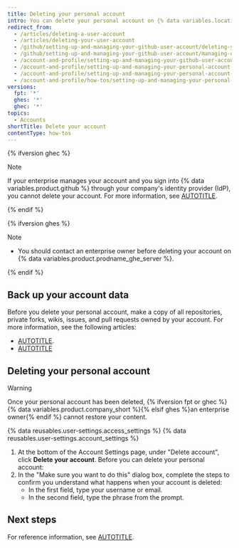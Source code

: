 ```yaml
---
title: Deleting your personal account
intro: You can delete your personal account on {% data variables.location.product_location %} at any time.
redirect_from:
  - /articles/deleting-a-user-account
  - /articles/deleting-your-user-account
  - /github/setting-up-and-managing-your-github-user-account/deleting-your-user-account
  - /github/setting-up-and-managing-your-github-user-account/managing-user-account-settings/deleting-your-user-account
  - /account-and-profile/setting-up-and-managing-your-github-user-account/managing-user-account-settings/deleting-your-user-account
  - /account-and-profile/setting-up-and-managing-your-personal-account-on-github/managing-personal-account-settings/deleting-your-personal-account
  - /account-and-profile/setting-up-and-managing-your-personal-account-on-github/managing-your-personal-account/deleting-your-personal-account
  - /account-and-profile/how-tos/setting-up-and-managing-your-personal-account-on-github/managing-your-personal-account/deleting-your-personal-account
versions:
  fpt: '*'
  ghes: '*'
  ghec: '*'
topics:
  - Accounts
shortTitle: Delete your account
contentType: how-tos
---
```


{% ifversion ghec %}

> [!NOTE]
> If your enterprise manages your account and you sign into {% data variables.product.github %} through your company's identity provider (IdP), you cannot delete your account. For more information, see [AUTOTITLE](/admin/identity-and-access-management/using-enterprise-managed-users-for-iam/about-enterprise-managed-users).

{% endif %}

{% ifversion ghes %}

> [!NOTE]
> * You should contact an enterprise owner before deleting your account on {% data variables.product.prodname_ghe_server %}.

{% endif %}

## Back up your account data

Before you delete your personal account, make a copy of all repositories, private forks, wikis, issues, and pull requests owned by your account.  For more information, see the following articles:

* [AUTOTITLE](/repositories/archiving-a-github-repository/backing-up-a-repository).
* [AUTOTITLE](/account-and-profile/reference/personal-account-reference#side-effects-of-account-deletion)

## Deleting your personal account

> [!WARNING]
> Once your personal account has been deleted, {% ifversion fpt or ghec %}{% data variables.product.company_short %}{% elsif ghes %}an enterprise owner{% endif %} cannot restore your content.

{% data reusables.user-settings.access_settings %}
{% data reusables.user-settings.account_settings %}
1. At the bottom of the Account Settings page, under "Delete account", click **Delete your account**. Before you can delete your personal account:
1. In the "Make sure you want to do this" dialog box, complete the steps to confirm you understand what happens when your account is deleted:
    * In the first field, type your username or email.
    * In the second field, type the phrase from the prompt.

## Next steps

For reference information, see [AUTOTITLE](/account-and-profile/reference/personal-account-reference).

